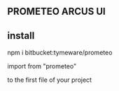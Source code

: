 ## PROMETEO ARCUS UI

## install

npm i bitbucket:tymeware/prometeo

import from "prometeo"

to the first file of your project
